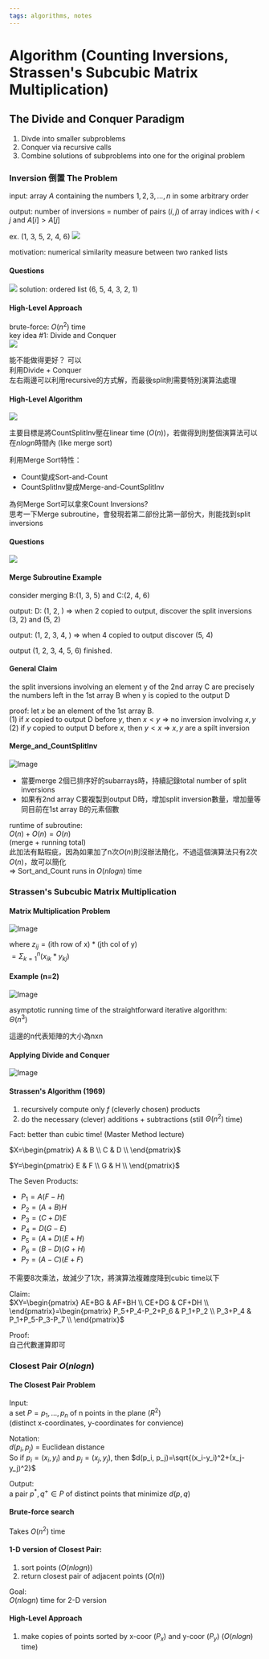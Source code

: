 ```yaml
---
tags: algorithms, notes
---
```

Algorithm (Counting Inversions, Strassen's Subcubic Matrix Multiplication)
===
## The Divide and Conquer Paradigm
1. Divde into smaller subproblems
2. Conquer via recursive calls
3. Combine solutions of subproblems into one for the original problem

### Inversion 倒置 The Problem
input: array $A$ containing the numbers $1, 2, 3,..., n$ in some arbitrary order

output: number of inversions = number of pairs $(i, j)$ of array indices with $i<j$ and $A[i] > A[j]$

ex. (1, 3, 5, 2, 4, 6)
![](https://i.imgur.com/ns6Hv1c.png)

motivation: numerical similarity measure between two ranked lists

#### Questions
![](https://i.imgur.com/llYA3vl.png)
solution: ordered list (6, 5, 4, 3, 2, 1)

#### High-Level Approach
brute-force: $O(n^2)$ time  
key idea #1: Divide and Conquer  
![](https://i.imgur.com/fl4JoRl.png)

能不能做得更好？ 可以  
利用Divide + Conquer  
左右兩邊可以利用recursive的方式解，而最後split則需要特別演算法處理

#### High-Level Algorithm
![](https://i.imgur.com/3cXOE19.png)

主要目標是將CountSplitInv壓在linear time ($O(n)$)，若做得到則整個演算法可以在$nlogn$時間內 (like merge sort)

利用Merge Sort特性：
- Count變成Sort-and-Count
- CountSplitInv變成Merge-and-CountSplitInv

為何Merge Sort可以拿來Count Inversions?  
思考一下Merge subroutine，會發現若第二部份比第一部份大，則能找到split inversions

#### Questions
![](https://i.imgur.com/VxzgRKZ.png)

#### Merge Subroutine Example
consider merging B:(1, 3, 5) and C:(2, 4, 6)

output: D: (1, 2, )
=> when 2 copied to output, discover the split inversions (3, 2) and (5, 2)

output: (1, 2, 3, 4, )
=> when 4 copied to output discover (5, 4)

output (1, 2, 3, 4, 5, 6)
finished.

#### General Claim
the split inversions involving an element y of the 2nd array C are precisely the numbers left in the 1st array B when y is copied to the output D

proof:
let $x$ be an element of the 1st array B.  
(1) if $x$ copied to output D before $y$, then $x < y$ => no inversion involving $x, y$  
(2) if $y$ copied to output D before $x$, then $y < x$ => $x, y$ are a spilt inversion  

#### Merge_and_CountSplitInv
![Image](https://i.imgur.com/cDjYW9V.png)

- 當要merge 2個已排序好的subarrays時，持續記錄total number of split inversions
- 如果有2nd array C要複製到output D時，增加split inversion數量，增加量等同目前在1st array B的元素個數

runtime of subroutine:  
$O(n) + O(n) = O(n)$  
(merge + running total)  
此加法有點瑕疵，因為如果加了n次$O(n)$則沒辦法簡化，不過這個演算法只有2次$O(n)$，故可以簡化  
=> Sort_and_Count runs in $O(nlogn)$ time

### Strassen's Subcubic Matrix Multiplication
#### Matrix Multiplication Problem
![Image](https://i.imgur.com/M0k76gM.png)

where $z_{ij} = (\text{ith row of x}) * (\text{jth col of y})$  
$= \Sigma_{k=1}^n(x_{ik}*y_{kj})$

#### Example (n=2)
![Image](https://i.imgur.com/vfnwqZo.png)

asymptotic running time of the straightforward iterative algorithm:  
$\Theta(n^3)$

這邊的n代表矩陣的大小為nxn

#### Applying  Divide and Conquer
![Image](https://i.imgur.com/9vv2679.png)

#### Strassen's Algorithm (1969)
1. recursively compute only $f$ (cleverly chosen) products
2. do the necessary (clever) additions + subtractions (still $\Theta(n^2)$ time)

Fact: better than cubic time! (Master Method lecture)


$X=\begin{pmatrix} A & B \\ C & D \\ \end{pmatrix}$

$Y=\begin{pmatrix} E & F \\ G & H \\ \end{pmatrix}$

The Seven Products:
- $P_1=A(F-H)$
- $P_2=(A+B)H$
- $P_3=(C+D)E$
- $P_4=D(G-E)$
- $P_5=(A+D)(E+H)$
- $P_6=(B-D)(G+H)$
- $P_7=(A-C)(E+F)$

不需要8次乘法，故減少了1次，將演算法複雜度降到cubic time以下

Claim:  
$XY=\begin{pmatrix} AE+BG & AF+BH \\ CE+DG & CF+DH \\ \end{pmatrix}=\begin{pmatrix} P_5+P_4-P_2+P_6 & P_1+P_2 \\ P_3+P_4 & P_1+P_5-P_3-P_7 \\ \end{pmatrix}$

Proof:  
自己代數運算即可

### Closest Pair $O(nlogn)$
#### The Closest Pair Problem
Input:  
a set $P={p_1, ..., p_n}$ of n points in the plane ($R^2$)  
(distinct x-coordinates, y-coordinates for convience)

Notation:  
$d(p_i, p_j)$ = Euclidean distance  
So if $p_i=(x_i, y_i)$ and $p_j=(x_j, y_j)$, then $d(p_i, p_j)=\sqrt{(x_i-y_i)^2+(x_j-y_j)^2}$

Output:  
a pair $p^*, q^+\in P$ of distinct points that minimize $d(p, q)$

#### Brute-force search
Takes $O(n^2)$ time

#### 1-D version of Closest Pair:
1. sort points ($O(nlogn)$)
2. return closest pair of adjacent points ($O(n)$)

Goal:  
$O(nlogn)$ time for 2-D version

#### High-Level Approach
1. make copies of points sorted by x-coor ($P_x$) and y-coor ($P_y$) ($O(nlogn)$ time)
